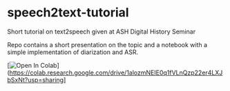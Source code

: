 # speech2text-tutorial
Short tutorial on text2speech given at ASH Digital History Seminar

Repo contains a short presentation on the topic and a notebook with a simple implementation of diarization and ASR.

[![Open In Colab](https://colab.research.google.com/assets/colab-badge.svg)](https://colab.research.google.com/drive/1alozmNEIE0q1fVLnQzp22er4LXJbSxNt?usp=sharing]


